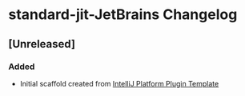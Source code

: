 <!-- Keep a Changelog guide -> https://keepachangelog.com -->

# standard-jit-JetBrains Changelog

## [Unreleased]
### Added
- Initial scaffold created from [IntelliJ Platform Plugin Template](https://github.com/JetBrains/intellij-platform-plugin-template)
